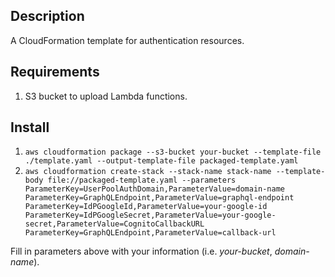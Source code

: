 ## Description

A CloudFormation template for authentication resources.

## Requirements

1. S3 bucket to upload Lambda functions.

## Install

1. `aws cloudformation package --s3-bucket your-bucket --template-file ./template.yaml --output-template-file packaged-template.yaml`
2. `aws cloudformation create-stack --stack-name stack-name --template-body file://packaged-template.yaml --parameters ParameterKey=UserPoolAuthDomain,ParameterValue=domain-name ParameterKey=GraphQLEndpoint,ParameterValue=graphql-endpoint ParameterKey=IdPGoogleId,ParameterValue=your-google-id ParameterKey=IdPGoogleSecret,ParameterValue=your-google-secret,ParameterValue=CognitoCallbackURL ParameterKey=GraphQLEndpoint,ParameterValue=callback-url`

Fill in parameters above with your information (i.e. _your-bucket_, _domain-name_).
